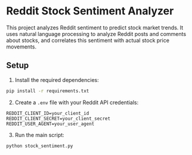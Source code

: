 # Reddit Stock Sentiment Analyzer

This project analyzes Reddit sentiment to predict stock market trends. It uses natural language processing to analyze Reddit posts and comments about stocks, and correlates this sentiment with actual stock price movements.

## Setup

1. Install the required dependencies:
```bash
pip install -r requirements.txt
```

2. Create a `.env` file with your Reddit API credentials:
```
REDDIT_CLIENT_ID=your_client_id
REDDIT_CLIENT_SECRET=your_client_secret
REDDIT_USER_AGENT=your_user_agent
```

3. Run the main script:
```bash
python stock_sentiment.py
```

